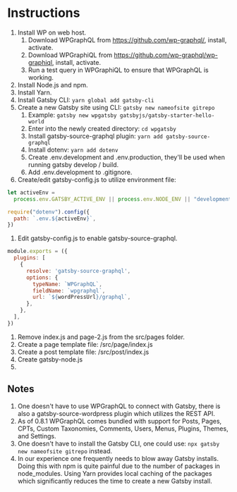 # Instructions
1. Install WP on web host.
    1. Download WPGraphQL from https://github.com/wp-graphql/, install, activate.
    1. Download WPGraphiQL from https://github.com/wp-graphql/wp-graphiql, install, activate.
    1. Run a test query in WPGraphiQL to ensure that WPGraphQL is working.
1. Install Node.js and npm.
1. Install Yarn.
1. Install Gatsby CLI: `yarn global add gatsby-cli`
1. Create a new Gatsby site using CLI: `gatsby new nameofsite gitrepo`
    1. Example: `gatsby new wpgatsby gatsbyjs/gatsby-starter-hello-world`
    1. Enter into the newly created directory: `cd wpgatsby`
    1. Install gatsby-source-graphql plugin: `yarn add gatsby-source-graphql`
    1. Install dotenv: `yarn add dotenv`
    1. Create .env.development and .env.production, they'll be used when running gatsby develop / build.
    1. Add .env.development to .gitignore.
1. Create/edit gatsby-config.js to utilize environment file:
```js
let activeEnv =
  process.env.GATSBY_ACTIVE_ENV || process.env.NODE_ENV || "development"

require("dotenv").config({
  path: `.env.${activeEnv}`,
})
```
1. Edit gatsby-config.js to enable gatsby-source-graphql.
```js
module.exports = ({
  plugins: [
    {
      resolve: 'gatsby-source-graphql',
      options: {
        typeName: `WPGraphQL`,
        fieldName: `wpgraphql`,
        url: `${wordPressUrl}/graphql`,
      },
    },
  ],
})
```
1. Remove index.js and page-2.js from the src/pages folder.
1. Create a page template file: /src/page/index.js
1. Create a post template file: /src/post/index.js
1. Create gatsby-node.js
1. 


## Notes
1. One doesn't have to use WPGraphQL to connect with Gatsby, there is also a gatsby-source-wordpress plugin which utilizes the REST API.
1. As of 0.8.1 WPGraphQL comes bundled with support for Posts, Pages, CPTs, Custom Taxonomies, Comments, Users, Menus, Plugins, Themes, and Settings.
1. One doesn't have to install the Gatsby CLI, one could use: `npx gatsby new nameofsite gitrepo` instead.
1. In our experience one frequently needs to blow away Gatsby installs. Doing this with npm is quite painful due to the number of packages in node_modules. Using Yarn provides local caching of the packages which significantly reduces the time to create a new Gatsby install.